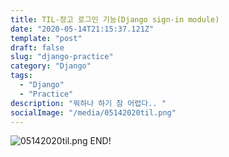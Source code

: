 ```yaml
---
title: TIL-장고 로그인 기능(Django sign-in module)
date: "2020-05-14T21:15:37.121Z"
template: "post"
draft: false
slug: "django-practice"
category: "Django"
tags:
  - "Django"
  - "Practice"
description: "뭐하나 하기 참 어렵다.. "
socialImage: "/media/05142020til.png"
---
```



![05142020til.png](/media/05142020til.png)
END!



